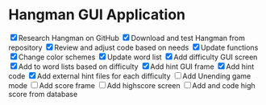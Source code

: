 <h1>Hangman GUI Application</h1>

<input type="checkbox" checked>Research Hangman on GitHub
<input type="checkbox" checked>Download and test Hangman from repository
<input type="checkbox" checked>Review and adjust code based on needs
<input type="checkbox" checked>Update functions
<input type="checkbox" checked>Change color schemes
<input type="checkbox" checked>Update word list
<input type="checkbox" checked>Add difficulty GUI screen
<input type="checkbox" checked>Add to word lists based on difficulty
<input type="checkbox" checked>Add hint GUI frame
<input type="checkbox" checked>Add hint code
<input type="checkbox" checked>Add external hint files for each difficulty
<input type="checkbox">Add Unending game mode
<input type="checkbox">Add score frame
<input type="checkbox">Add highscore screen
<input type="checkbox">Add and code high score from database